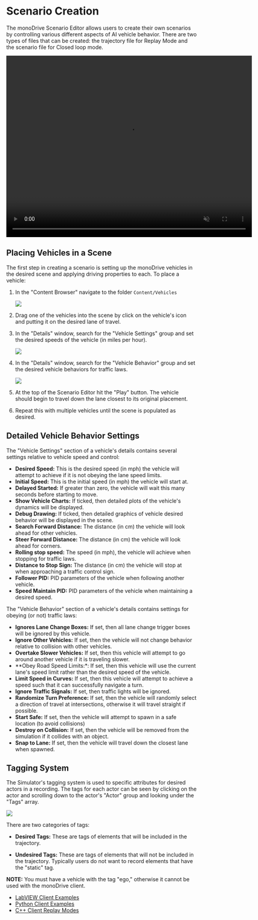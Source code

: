 # Scenario Creation

The monoDrive Scenario Editor allows users to create their own scenarios by 
controlling various different aspects of AI vehicle behavior. There are two types of files that can be created: the trajectory file for Replay Mode and the scenario file for Closed loop mode. 

<div class="img_container">
  <video width=650px height=480px muted autoplay loop>
    <source src="https://cdn.monodrive.io/readthedocs/scenario_editor_recording.mp4" type="video/mp4">
  </video>
</div> 

## Placing Vehicles in a Scene

The first step in creating a scenario is setting up the monoDrive vehicles in 
the desired scene and applying driving properties to each. To place a vehicle:

1. In the "Content Browser" navigate to the folder `Content/Vehicles`

    <div class="img_container">
      <img class='wide_img' src="../imgs/content_browser_vehicles.png"/>
    </div>

1. Drag one of the vehicles into the scene by click on the vehicle's icon
and putting it on the desired lane of travel.

1. In the "Details" window, search for the "Vehicle Settings" group and set
the desired speeds of the vehicle (in miles per hour).

    <div class="img_container">
      <img class='lg_img' src="../imgs/vehicle_settings_details.png"/>
    </div>

1. In the "Details" window, search for the "Vehicle Behavior" group and set the
desired vehicle behaviors for traffic laws.

    <div class="img_container">
      <img class='lg_img' src="../imgs/vehicle_behavior_details.png"/>
    </div>

1. At the top of the Scenario Editor hit the "Play" button. The vehicle should 
begin to travel down the lane closest to its original placement. 

1. Repeat this with multiple vehicles until the scene is populated as desired.

## Detailed Vehicle Behavior Settings

The "Vehicle Settings" section of a vehicle's details contains several settings
relative to vehicle speed and control:

* **Desired Speed:** This is the desired speed (in mph) the vehicle will attempt to achieve if it is not obeying the lane speed limits.
* **Initial Speed:** This is the initial speed (in mph) the vehicle will start at.
* **Delayed Started:** If greater than zero, the vehicle will wait this many seconds before starting to move.
* **Show Vehicle Charts:** If ticked, then detailed plots of the vehicle's dynamics will be displayed.
* **Debug Drawing:** If ticked, then detailed graphics of vehicle desired behavior will be displayed in the scene.
* **Search Forward Distance:** The distance (in cm) the vehicle will look ahead for other vehicles.
* **Steer Forward Distance:** The distance (in cm) the vehicle will look ahead for corners.
* **Rolling stop speed:** The speed (in mph), the vehicle will achieve when stopping for traffic laws.
* **Distance to Stop Sign:** The distance (in cm) the vehicle will stop at when approaching a traffic control sign.
* **Follower PID:** PID parameters of the vehicle when following another vehicle.
* **Speed Maintain PID:** PID parameters of the vehicle when maintaining a desired speed.

The "Vehicle Behavior" section of a vehicle's details contains settings for 
obeying (or not) traffic laws:

* **Ignores Lane Change Boxes:** If set, then all lane change trigger boxes will be ignored by this vehicle.
* **Ignore Other Vehicles:** If set, then the vehicle will not change behavior relative to collision with other vehicles.
* **Overtake Slower Vehicles:** If set, then this vehicle will attempt to go around another vehicle if it is traveling slower.
* **Obey Road Speed Limits:*: If set, then this vehicle will use the current lane's speed limit rather than the desired speed of the vehicle.
* **Limit Speed in Curves:** If set, then this vehicle will attempt to achieve a speed such that it can successfully navigate a turn.
* **Ignore Traffic Signals:** If set, then traffic lights will be ignored.
* **Randomize Turn Preference:** If set, then the vehicle will randomly select a direction of travel at intersections, otherwise it will travel straight if possible.
* **Start Safe:** If set, then the vehicle will attempt to spawn in a safe location (to avoid collisions)
* **Destroy on Collision:** If set, then the vehicle will be removed from the simulation if it collides with an object.
* **Snap to Lane:** If set, then the vehicle will travel down the closest lane when spawned.

## Tagging System

The Simulator's tagging system is used to specific attributes for desired actors in a recording. The tags for each actor can be seen by clicking on the actor and scrolling down to the actor's "Actor" group and looking under the "Tags" array. 

  <div class="img_container">
    <img class='lg_img' src="../imgs/vehicle_actor_tags.png"/>
  </div>

There are two categories of tags:

* **Desired Tags:** These are tags of elements that will be included in the trajectory.

* **Undesired Tags:** These are tags of elements that will not be included in the trajectory. Typically users do not want to record elements that have the "static" tag.

**NOTE:** You must have a vehicle with the tag "ego," otherwise it cannot be used with the monoDrive client.

* [LabVIEW Client Examples](../../LV_client/quick_start/LabVIEW_run_examples)
* [Python Client Examples](../../python_client/examples)
* [C++ Client Replay Modes](../../cpp_client/cpp_examples)

